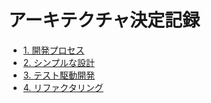 # アーキテクチャ決定記録

* [1. 開発プロセス](0001-開発プロセス.md)
* [2. シンプルな設計](0002-シンプルな設計.md)
* [3. テスト駆動開発](0003-テスト駆動開発.md)
* [4. リファクタリング](0004-リファクタリング.md)
